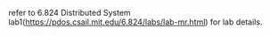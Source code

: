 refer to 6.824 Distributed System lab1(https://pdos.csail.mit.edu/6.824/labs/lab-mr.html) for lab details.

